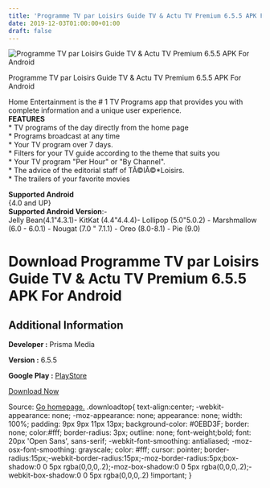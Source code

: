 ```yaml
---
title: 'Programme TV par Loisirs Guide TV & Actu TV Premium 6.5.5 APK For Android'
date: 2019-12-03T01:00:00+01:00
draft: false
---
```


![Programme TV par Loisirs Guide TV & Actu TV Premium 6.5.5 APK For Android](https://i0.wp.com/apkhome.net/wp-content/uploads/2019/12/Programme-TV-par-Loisirs-Guide-TV-Actu-TV-Premium-6.5.5.png "Programme TV par Loisirs Guide TV & Actu TV Premium 6.5.5 APK For Android")

  

Programme TV par Loisirs Guide TV & Actu TV Premium 6.5.5 APK For Android

Home Entertainment is the # 1 TV Programs app that provides you with complete information and a unique user experience.  
**FEATURES**  
\* TV programs of the day directly from the home page  
\* Programs broadcast at any time  
\* Your TV program over 7 days.  
\* Filters for your TV guide according to the theme that suits you  
\* Your TV program "Per Hour" or "By Channel".  
\* The advice of the editorial staff of TÃ©lÃ©\*Loisirs.  
\* The trailers of your favorite movies

**Supported Android**  
{4.0 and UP}  
**Supported Android Version**:-  
Jelly Bean(4.1"4.3.1)- KitKat (4.4"4.4.4)- Lollipop (5.0"5.0.2) - Marshmallow (6.0 - 6.0.1) - Nougat (7.0 " 7.1.1) - Oreo (8.0-8.1) - Pie (9.0)

Download Programme TV par Loisirs Guide TV & Actu TV Premium 6.5.5 APK For Android
==================================================================================

Additional Information
----------------------

**Developer :** Prisma Media

**Version :** 6.5.5

**Google Play :** [PlayStore](https://play.google.com/store/apps/details?id=fr.playsoft.teleloisirs)

  

[Download Now](https://store4app.co/post/programme-tv-par-loisirs-guide-tv-amp-actu-tv-premium-6-5-5-apk-for-android_1575321493)

  
Source: [Go homepage.](https://store4app.co/post/programme-tv-par-loisirs-guide-tv-amp-actu-tv-premium-6-5-5-apk-for-android_1575321493) .downloadtop{ text-align:center; -webkit-appearance: none; -moz-appearance: none; appearance: none; width: 100%; padding: 9px 9px 11px 13px; background-color: #0EBD3F; border: none; color:#fff; border-radius: 3px; outline: none; font-weight;bold; font: 20px 'Open Sans', sans-serif; -webkit-font-smoothing: antialiased; -moz-osx-font-smoothing: grayscale; color: #fff; cursor: pointer; border-radius:15px;-webkit-border-radius:15px;-moz-border-radius:5px;box-shadow:0 0 5px rgba(0,0,0,.2);-moz-box-shadow:0 0 5px rgba(0,0,0,.2);-webkit-box-shadow:0 0 5px rgba(0,0,0,.2) !important; }